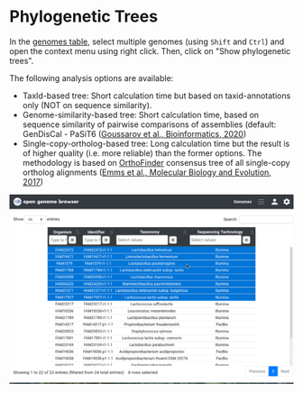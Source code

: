 <link rel="shortcut icon" type="image/svg+xml" href="/opengenomebrowser/favicon.svg">

# Phylogenetic Trees

In the [genomes table](https://opengenomebrowser.bioinformatics.unibe.ch/genomes), select multiple genomes (using `Shift` and `Ctrl`) and 
open the context menu using right click. Then, click on "Show phylogenetic trees".

The following analysis options are available:

  - TaxId-based tree: Short calculation time but based on taxid-annotations only (NOT on sequence similarity).
  - Genome-similarity-based tree: Short calculation time, based on sequence similarity of pairwise comparisons of assemblies (default: GenDisCal - PaSiT6 ([Goussarov et al., Bioinformatics, 2020](https://pubmed.ncbi.nlm.nih.gov/31899493/))
  - Single-copy-ortholog-based tree: Long calculation time but the result is of higher quality (i.e. more reliable) than the former options. The methodology is based on [OrthoFinder](https://github.com/davidemms/OrthoFinder) consensus tree of all single-copy ortholog alignments ([Emms et al., Molecular Biology and Evolution, 2017]())

![trees demo](../media/trees.apng )
